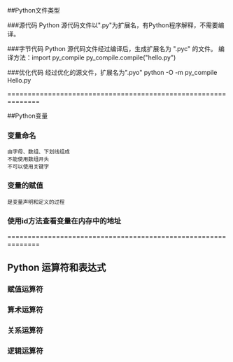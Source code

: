 ﻿##Python文件类型

###源代码
  Python 源代码文件以".py"为扩展名，有Python程序解释，不需要编译。

###字节代码
  Python 源代码文件经过编译后，生成扩展名为 ".pyc" 的文件。
  编译方法：import py_compile
	          py_compile.compile("hello.py")

###优化代码
  经过优化的源文件，扩展名为".pyo"
  python -O -m py_compile Hello.py

==============================================================

##Python变量

### 变量命名
	由字母、数组、下划线组成
	不能使用数组开头
	不可以使用关键字

### 变量的赋值
	是变量声明和定义的过程

### 使用id方法查看变量在内存中的地址

==============================================================

## Python 运算符和表达式

### 赋值运算符

### 算术运算符

### 关系运算符

### 逻辑运算符

